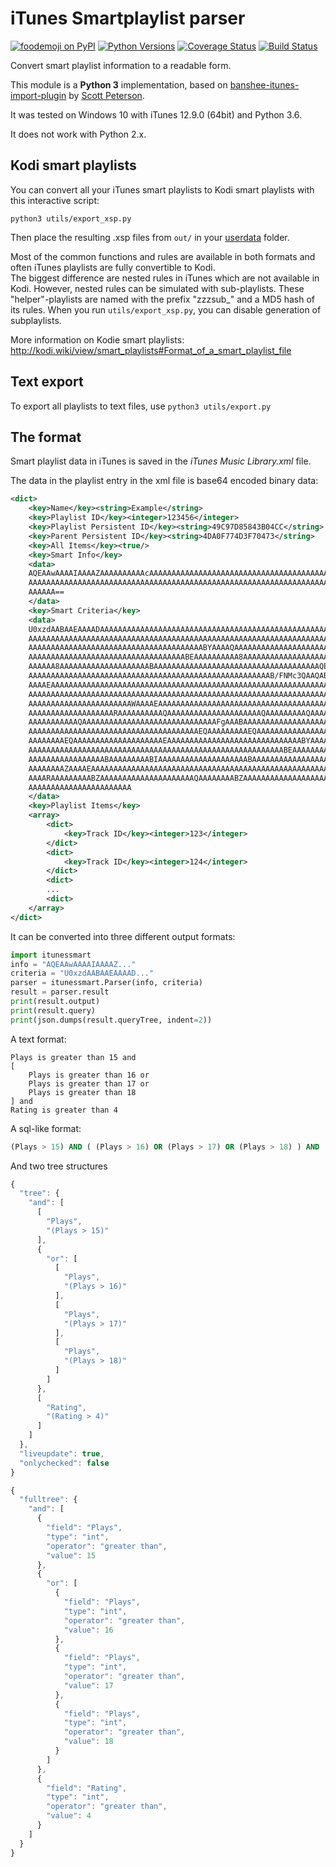 iTunes Smartplaylist parser
===========================

[![foodemoji on PyPI](https://img.shields.io/pypi/v/itunessmart.svg)](https://pypi.python.org/pypi/itunessmart)
[![Python Versions](https://img.shields.io/pypi/pyversions/itunessmart.svg)](https://pypi.python.org/pypi/itunessmart)
[![Coverage Status](https://coveralls.io/repos/github/cvzi/itunes_smartplaylist/badge.svg?branch=master)](https://coveralls.io/github/cvzi/itunes_smartplaylist?branch=master)
[![Build Status](https://travis-ci.org/cvzi/itunes_smartplaylist.svg?branch=master)](https://travis-ci.org/cvzi/itunes_smartplaylist)

Convert smart playlist information to a readable form.

This module is a **Python 3** implementation, based on [banshee-itunes-import-plugin](https://code.google.com/archive/p/banshee-itunes-import-plugin/) by [Scott Peterson](https://github.com/lunchtimemama).

It was tested on Windows 10 with iTunes 12.9.0 (64bit) and Python 3.6.

It does not work with Python 2.x.

Kodi smart playlists
--------------------

You can convert all your iTunes smart playlists to Kodi smart playlists with this interactive script: 

`python3 utils/export_xsp.py`  

Then place the resulting .xsp files from `out/` in your [userdata](http://kodi.wiki/view/Userdata) folder.  

Most of the common functions and rules are available in both formats and often iTunes playlists are fully convertible to Kodi.  
The biggest difference are nested rules in iTunes which are not available in Kodi. 
However, nested rules can be simulated with sub-playlists. These "helper"-playlists are named with the prefix "zzzsub_" and a MD5 hash of its rules. 
When you run `utils/export_xsp.py`, you can disable generation of subplaylists.  

More information on Kodie smart playlists:  
http://kodi.wiki/view/smart_playlists#Format_of_a_smart_playlist_file




Text export
-----------

To export all playlists to text files, use `python3 utils/export.py`  


The format
----------

Smart playlist data in iTunes is saved in the *iTunes Music Library.xml* file.

The data in the playlist entry in the xml file is base64 encoded binary data:
```xml
<dict>
	<key>Name</key><string>Example</string>
	<key>Playlist ID</key><integer>123456</integer>
	<key>Playlist Persistent ID</key><string>49C97D85843B04CC</string>
	<key>Parent Persistent ID</key><string>4DA0F774D3F70473</string>
	<key>All Items</key><true/>
	<key>Smart Info</key>
	<data>
	AQEAAwAAAAIAAAAZAAAAAAAAAAcAAAAAAAAAAAAAAAAAAAAAAAAAAAAAAAAAAAAAAAAAAAAA
	AAAAAAAAAAAAAAAAAAAAAAAAAAAAAAAAAAAAAAAAAAAAAAAAAAAAAAAAAAAAAAAAAAAAAAAA
	AAAAAA==
	</data>
	<key>Smart Criteria</key>
	<data>
	U0xzdAABAAEAAAADAAAAAAAAAAAAAAAAAAAAAAAAAAAAAAAAAAAAAAAAAAAAAAAAAAAAAAAAA
	AAAAAAAAAAAAAAAAAAAAAAAAAAAAAAAAAAAAAAAAAAAAAAAAAAAAAAAAAAAAAAAAAAAAAAAAA
	AAAAAAAAAAAAAAAAAAAAAAAAAAAAAAAAAAAAAAABYAAAAQAAAAAAAAAAAAAAAAAAAAAAAAAAA
	AAAAAAAAAAAAAAAAAAAAAAAAAAAAAAAAAAABEAAAAAAAAAA8AAAAAAAAAAAAAAAAAAAABAAAA
	AAAAAA8AAAAAAAAAAAAAAAAAAAABAAAAAAAAAAAAAAAAAAAAAAAAAAAAAAAAAAAAAQEAAAAAA
	AAAAAAAAAAAAAAAAAAAAAAAAAAAAAAAAAAAAAAAAAAAAAAAAAAAAAAB/FNMc3QAAQABAAAAAw
	AAAAEAAAAAAAAAAAAAAAAAAAAAAAAAAAAAAAAAAAAAAAAAAAAAAAAAAAAAAAAAAAAAAAAAAAA
	AAAAAAAAAAAAAAAAAAAAAAAAAAAAAAAAAAAAAAAAAAAAAAAAAAAAAAAAAAAAAAAAAAAAAAAAA
	AAAAAAAAAAAAAAAAAAAAAAAWAAAAEAAAAAAAAAAAAAAAAAAAAAAAAAAAAAAAAAAAAAAAAAAAA
	AAAAAAAAAAAAAAAAAAARAAAAAAAAAAQAAAAAAAAAAAAAAAAAAAAAQAAAAAAAAAQAAAAAAAAAA
	AAAAAAAAAAAQAAAAAAAAAAAAAAAAAAAAAAAAAAAAAAFgAAABAAAAAAAAAAAAAAAAAAAAAAAAA
	AAAAAAAAAAAAAAAAAAAAAAAAAAAAAAAAAAAAAAEQAAAAAAAAAEQAAAAAAAAAAAAAAAAAAAAEA
	AAAAAAAAEQAAAAAAAAAAAAAAAAAAAAEAAAAAAAAAAAAAAAAAAAAAAAAAAAAAABYAAAAQAAAAA
	AAAAAAAAAAAAAAAAAAAAAAAAAAAAAAAAAAAAAAAAAAAAAAAAAAAAAAAAABEAAAAAAAAABIAAA
	AAAAAAAAAAAAAAAAABAAAAAAAAABIAAAAAAAAAAAAAAAAAAAABAAAAAAAAAAAAAAAAAAAAAAA
	AAAAAAAAZAAAAEAAAAAAAAAAAAAAAAAAAAAAAAAAAAAAAAAAAAAAAAAAAAAAAAAAAAAAAAAAA
	AAAARAAAAAAAAABZAAAAAAAAAAAAAAAAAAAAAQAAAAAAAABZAAAAAAAAAAAAAAAAAAAAAQAAA
	AAAAAAAAAAAAAAAAAAAAAAA
	</data>
	<key>Playlist Items</key>
	<array>
		<dict>
			<key>Track ID</key><integer>123</integer>
		</dict>
		<dict>
			<key>Track ID</key><integer>124</integer>
		</dict>
		<dict>
		...
		<dict>
	</array>
</dict>

```
It can be converted into three different output formats:
```python
import itunessmart
info = "AQEAAwAAAAIAAAAZ..."
criteria = "U0xzdAABAAEAAAAD..."
parser = itunessmart.Parser(info, criteria)
result = parser.result
print(result.output)
print(result.query)
print(json.dumps(result.queryTree, indent=2))
```

A text format:

```
Plays is greater than 15 and
[
	Plays is greater than 16 or
	Plays is greater than 17 or
	Plays is greater than 18
] and
Rating is greater than 4
```

A sql-like format:

```sql
(Plays > 15) AND ( (Plays > 16) OR (Plays > 17) OR (Plays > 18) ) AND (Rating > 4)
```

And two tree structures
```javascript
{
  "tree": {
    "and": [
      [
        "Plays",
        "(Plays > 15)"
      ],
      {
        "or": [
          [
            "Plays",
            "(Plays > 16)"
          ],
          [
            "Plays",
            "(Plays > 17)"
          ],
          [
            "Plays",
            "(Plays > 18)"
          ]
        ]
      },
      [
        "Rating",
        "(Rating > 4)"
      ]
    ]
  },
  "liveupdate": true,
  "onlychecked": false
}
```  

```javascript
{
  "fulltree": {
    "and": [
      {
        "field": "Plays",
        "type": "int",
        "operator": "greater than",
        "value": 15
      },
      {
        "or": [
          {
            "field": "Plays",
            "type": "int",
            "operator": "greater than",
            "value": 16
          },
          {
            "field": "Plays",
            "type": "int",
            "operator": "greater than",
            "value": 17
          },
          {
            "field": "Plays",
            "type": "int",
            "operator": "greater than",
            "value": 18
          }
        ]
      },
      {
        "field": "Rating",
        "type": "int",
        "operator": "greater than",
        "value": 4
      }
    ]
  }
}
```

